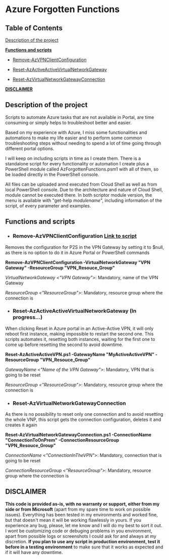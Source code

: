 # Azure Forgotten Functions

## Table of Contents

[Description of the project](#description)

**[Functions and scripts](#functions_and_scripts)**

- [Remove-AzVPNClientConfiguration](#Remove-AzVPNClientConfiguration)

- [Reset-AzActiveActiveVirtualNetworkGateway](#Reset-AzActiveActiveVirtualNetworkGateway)

- [Reset-AzVirtualNetworkGatewayConnection](#Reset-AzVirtualNetworkGatewayConnection)

**[DISCLAIMER](#disclaimer)**


## Description of the project <a name="description"></a>
Scripts to automate Azure tasks that are not available in Portal, are time consuming or simply helps to troubleshoot better and easier. 

Based on my experience with Azure, I miss some functionalities and automations to make my life easier and to perform some common troubleshooting steps without needing to spend a lot of time going through different portal options. 

I will keep on including scripts in time as I create them. There is a standalone script for every functionality or automation I create plus a PowerShell module called AzForgottenFunctions.psm1 with all of them, so be loaded directly in the PowerShell console. 

All files can be uploaded annd executed from Cloud Shell as well as from local PowerShell console. Due to the architecture and nature of Cloud Shell, module cannot be executed there. In both scriptor module version, the menu is available with "get-help _modulename_", including information of the script, of every parameter and examples. 




## Functions and scripts <a name="functions_and_scripts"></a>



- ### **Remove-AzVPNClientConfiguration** <a name="Remove-AzVPNClientConfiguration"></a>[Link to script](https://github.com/ositobio/AzureForgottenFunctions/blob/master/Remove-AzVPNClientConfiguration.ps1)

Removes the configuration for P2S in the VPN Gateway by setting it to $null, as there is no option to do it in Azure Portal or PowerShell commands

**Remove-AzVPNClientConfiguration -VirtualNetworkGateway "VPN Gateway" -ResourceGroup "VPN_Resouce_Group"**

_VirtualNetworkGateway <"VPN Gateway">_: Mandatory, name of the VPN Gateway

_ResourceGroup <"ResourceGroup">_: Mandatory, resource group where the connection is




- ### **Reset-AzActiveActiveVirtualNetworkGateway** <a name="Reset-AzActiveActiveVirtualNetworkGateway"></a> (In progress...)

When clicking Reset in Azure portal in an Active-Active VPN, it will only reboot first instance, making impossible to restart the second one. This scripts automates it, resetting both instances, waiting for the first one to come up before resetting the second to avoid downtime. 

**Reset-AzActiveActiveVPN.ps1 -GatewayName "MyActiveActiveVPN" -ResourceGroup "VPN_Resouce_Group"**

_GatewayName <"Name of the VPN Gateway">_: Mandatory, VPN that is going to be reset

_ResourceGroup <"ResourceGroup">_: Mandatory, resource group where the connection is




- ### **Reset-AzVirtualNetworkGatewayConnection** <a name="Reset-AzVirtualNetworkGatewayConnection"></a>

As there is no possibility to reset only one connection and to avoid resetting the whole VNP, this script gets the connection configuration, deletes it and creates it again
    
**Reset-AzVirtualNetworkGatewayConnection.ps1 -ConnectionName "ConnectionToOnPrem" -ConnectionResourceGroup "VPN_Resouce_Group"**
    
_ConnectionName <"ConnectionInTheVPN">_: Mandatory, connection that is going to be reset

_ConnectionResourceGroup <"ResourceGroup">_: Mandatory, resource group where the connection is



## DISCLAIMER <a name="disclaimer"></a>
**This code is provided as-is, with no warranty or support, either from my side or from Microsoft** (apart from my spare time to work on possible issues). Everything has been tested in my environments and worked fine, but that doesn't mean it will be working flawlessly in yours. If you experience any bug, please, let me know and I will do my best to sort it out. I wont be customizing code or debuging problems in you environment, apart from possible logs or screenshots I could ask for and always at my discretion. **If you plan to use any script in production environment, test it before in a testing environment** to make sure that it works as expected and if it will have any downtime. 






